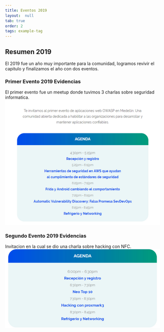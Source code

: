 ```yaml
---
title: Eventos 2019
layout:  null
tab: true
order: 2
tags: example-tag
---
```


## Resumen 2019

El 2019 fue un año muy importante para la comunidad, logramos revivir el capitulo y finalizamos el año con dos eventos.

### Primer Evento 2019 Evidencias

El primer evento fue un meetup donde tuvimos 3 charlas sobre seguridad informatica.
![Primer Evento 2019](assets/images/evento_2019_01.jpeg)

### Segundo Evento 2019 Evidencias

Invitacion en la cual se dio una charla sobre hacking con NFC.
![Segundo Evento 2019](assets/images/evento_2019_02.jpeg)